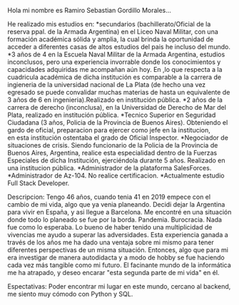 Hola mi nombre es Ramiro Sebastian Gordillo Morales...

He realizado mis estudios en:
                            *secundarios (bachillerato/Oficial de la reserva ppal. de la Armada Argentina) en el Liceo Naval Militar, con una formación académica sólida y amplia, la cual brinda la oportunidad de 
                              acceder a diferentes casas de altos estudios del pais he incluso del mundo. 
                            *3 años de 4 en la Escuela Naval Militar de la Armada Argentina, estudios inconclusos, pero una experiencia invorrable donde los conocimientos y capacidades adquiridas me acompañan aún 
                            hoy. En ,lo que respecta a la cuadricula académica de dicha institución es comparable a la carrera de ingieneria de la universidad nacional de La Plata (de hecho una vez egresado se                                  puede convalidar muchas materias de hasta un equivalente de 3 años de 6 en ingenieria).Realizado en institución pública.
                            *2 años de la carrera de derecho (inconclusa), en la Universidad de Derecho de Mar del Plata, realizado en institución pública. 
                            *Tecnico Superior en Seguridad Ciudadana (3 años, Policia de la Provincia de Buenos Aires). Obteniendo el gardo de oficial, preparacion para ejercer como jefe en la institucion,       
                            en esta institución ostentaba el grado de Oficial Inspector.
                            *Negociador de situaciones de crisis. Siendo funcionario de la Policia de la Provincia de Buenos Aires, Argentina, realice esta especialidad dentro de la Fuerzas Especiales de dicha                                 Institución, ejerciéndola durante 5 años. Realizado en una institucion pública.
                            *Administrador de la plataforma SalesForces.
                            *Administrador de Az-104. No realice certificacion.
                            *Actualmente estudio Full Stack Developer.

Descripcion:
            Tengo 46 años, cuando tenia 41 en 2019 empece con el cambio de mi vida, algo que ya venia planeando. Decidi dejar la Argentina para vivir en España, y asi llegue a Barcelona. Me encontré en una situación donde todo lo planeado se fue por la borda. Pandemia. Burocracia. Nada fue como lo esperaba. Lo bueno de haber tenido una multiplicidad de vivencias me ayudo a superar las adversidades. Esta experiencia ganada a través de los años me ha dado una ventaja sobre mi mismo para tener diferentes perspectivas de un misma situación. Entonces, algo que para mi era investigar de manera autodidacta y a modo de hobby se fue haciendo cada vez más tangible como mi futuro. El facinante mundo de la informática me ha atrapado, y deseo encarar "esta segunda parte de mi vida" en él.

Espectativas:
            Poder encontrar mi lugar en este mundo, cercano al backend, me siento muy cómodo con Python y SQL.


